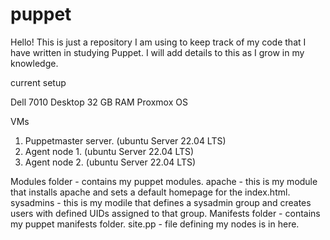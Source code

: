 # puppet

Hello!
This is just a repository I am using to keep track of my code that I have written in studying Puppet. I will add details to this as I grow in my knowledge. 

current setup

Dell 7010 Desktop 
32 GB RAM
Proxmox OS

VMs
1. Puppetmaster server. (ubuntu Server 22.04 LTS)
2. Agent node 1. (ubuntu Server 22.04 LTS)
3. Agent node 2. (ubuntu Server 22.04 LTS)

Modules folder - contains my puppet modules.
  apache - this is my module that installs apache and sets a default homepage for the index.html.
  sysadmins - this is my modile that defines a sysadmin group and creates users with defined UIDs assigned to that group.
Manifests folder - contains my puppet manifests folder. 
    site.pp - file defining my nodes is in here. 
    
  
